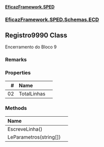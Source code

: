 #### [EficazFramework.SPED](EficazFrameworkSPED.md 'EficazFramework SPED')
### [EficazFramework.SPED.Schemas.ECD](EficazFramework.SPED.Schemas.ECD.md 'EficazFramework.SPED.Schemas.ECD')

## Registro9990 Class

Encerramento do Bloco 9

### Remarks
### Properties

| # | Name | |
| ---: | :--- | :--- |
| 02 | TotalLinhas |  |
### Methods

| Name | |
| :--- | :--- |
| EscreveLinha() |  |
| LeParametros(string[]) |  |
